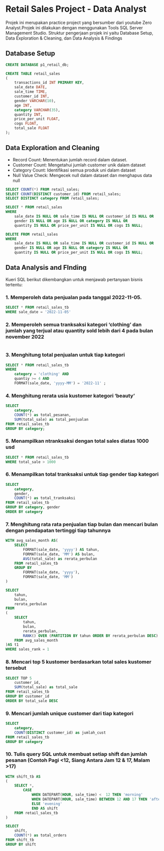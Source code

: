 # Retail Sales Project - Data Analyst
Projek ini merupakan practice project yang bersumber dari youtube Zero Analyst.Projek ini dilakukan dengan menggunakan Tools SQL Server Management Studio. Struktur pengerjaan projek ini yaitu Database Setup, Data Exploration & Cleaning, dan Data Analysis & Findings

## Database Setup
```SQL
CREATE DATABASE p1_retail_db;

CREATE TABLE retail_sales
(
    transactions_id INT PRIMARY KEY,
    sale_date DATE,	
    sale_time TIME,
    customer_id INT,	
    gender VARCHAR(10),
    age INT,
    category VARCHAR(35),
    quantity INT,
    price_per_unit FLOAT,	
    cogs FLOAT,
    total_sale FLOAT
);
```
## Data Exploration and Cleaning
* Record Count: Menentukan jumlah record dalam dataset.
* Customer Count: Mengetahui jumlah customer unik dalam dataset
* Category Count: Identifikasi semua produk uni dalam dataset
* Null Value Check: Mengecek null dalam dataset dan menghapus data null

```SQL
SELECT COUNT(*) FROM retail_sales;
SELECT COUNT(DISTINCT customer_id) FROM retail_sales;
SELECT DISTINCT category FROM retail_sales;

SELECT * FROM retail_sales
WHERE 
    sale_date IS NULL OR sale_time IS NULL OR customer_id IS NULL OR 
    gender IS NULL OR age IS NULL OR category IS NULL OR 
    quantity IS NULL OR price_per_unit IS NULL OR cogs IS NULL;

DELETE FROM retail_sales
WHERE 
    sale_date IS NULL OR sale_time IS NULL OR customer_id IS NULL OR 
    gender IS NULL OR age IS NULL OR category IS NULL OR 
    quantity IS NULL OR price_per_unit IS NULL OR cogs IS NULL;
```

## Data Analysis and FInding
Kueri SQL berikut dikembangkan untuk menjawab pertanyaan bisnis tertentu:
### 1. Memperoleh data penjualan pada tanggal 2022-11-05.
```SQL
SELECT * FROM retail_sales_tb
WHERE sale_date = '2022-11-05'

```
### 2. Memperoleh semua tranksaksi kategori ‘clothing’ dan jumlah yang terjual atau quantity sold lebih dari 4 pada bulan november 2022
```SQL

```
### 3.	Menghitung total penjualan untuk tiap kategori
```SQL
SELECT * FROM retail_sales_tb
WHERE
    category = 'clothing' AND
    quantiy >= 4 AND
    FORMAT(sale_date, 'yyyy-MM') = '2022-11' ;

```
### 4.	Menghitung rerata usia kustomer kategori ‘beauty’
```SQL
SELECT
    category,
    COUNT(*) as total_pesanan,
    SUM(total_sale) as total_penjualan
FROM retail_sales_tb
GROUP BY category;
```
### 5.	Menampilkan ntranksaksi dengan total sales diatas 1000 usd
```SQL
SELECT * FROM retail_sales_tb
WHERE total_sale > 1000

```
### 6.	Menampilkan total tranksaksi untuk tiap gender tiap kategori
```SQL
SELECT
    category,
    gender,
    COUNT(*) as total_tranksaksi
FROM retail_sales_tb
GROUP BY category, gender
ORDER BY category


```
### 7.	Menghitung rata rata penjualan tiap bulan dan mencari bulan dengan pendapatan tertinggi tiap tahunnya
```SQL
WITH avg_sales_month AS(
    SELECT
        FORMAT(sale_date, 'yyyy') AS tahun,
        FORMAT(sale_date, 'MM') AS bulan,
        AVG(total_sale) as rerata_perbulan
    FROM retail_sales_tb
    GROUP BY
        FORMAT(sale_date, 'yyyy'),
        FORMAT(sale_date, 'MM')
)

SELECT
    tahun,
    bulan,
    rerata_perbulan
FROM
(
    SELECT
        tahun,
        bulan,
        rerata_perbulan,
        RANK() OVER (PARTITION BY tahun ORDER BY rerata_perbulan DESC) AS sales_rank
    FROM avg_sales_month
)AS t1
WHERE sales_rank = 1

```
### 8.	Mencari top 5 kustomer berdasarkan total sales kustomer tersebut
```SQL
SELECT TOP 5
    customer_id,
    SUM(total_sale) as total_sale
FROM retail_sales_tb
GROUP BY customer_id
ORDER BY total_sale DESC

```
### 9.	Mencari jumlah unique customer dari tiap kategori
```SQL
SELECT
    category,
    COUNT(DISTINCT customer_id) as jumlah_cust
FROM retail_sales_tb
GROUP BY category

```
### 10. Tulis query SQL untuk membuat setiap shift dan jumlah pesanan (Contoh Pagi <12, Siang Antara Jam 12 & 17, Malam >17)
```SQL
WITH shift_tb AS
(
    SELECT *,
        CASE
            WHEN DATEPART(HOUR, sale_time) <  12 THEN 'morning'
            WHEN DATEPART(HOUR, sale_time) BETWEEN 12 AND 17 THEN 'afternoon'
            ELSE 'evening'
            END AS shift
    FROM retail_sales_tb
)

SELECT
    shift,
    COUNT(*) as total_orders
FROM shift_tb
GROUP BY shift

```


